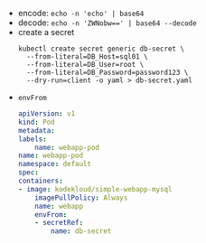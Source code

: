 - encode: `echo -n 'echo' | base64`  
- decode: `echo -n 'ZWNobw==' | base64 --decode`  
- create a secret
  ```shell
  kubectl create secret generic db-secret \
    --from-literal=DB_Host=sql01 \
    --from-literal=DB_User=root \
    --from-literal=DB_Password=password123 \
    --dry-run=client -o yaml > db-secret.yaml
  ```
- `envFrom`
    ```yaml
    apiVersion: v1 
    kind: Pod 
    metadata:
    labels:
        name: webapp-pod
    name: webapp-pod
    namespace: default 
    spec:
    containers:
    - image: kodekloud/simple-webapp-mysql
        imagePullPolicy: Always
        name: webapp
        envFrom:
        - secretRef:
            name: db-secret
    ```